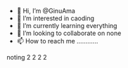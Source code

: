 - 👋 Hi, I’m @GinuAma
- 👀 I’m interested in caoding
- 🌱 I’m currently learning everything
- 💞️ I’m looking to collaborate on none
- 📫 How to reach me ............

noting 
2
2
2
2
